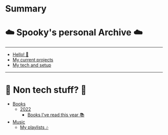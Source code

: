 # Summary

# ☁️ Spooky's personal Archive ☁️

--- 

- [Hello! 👋](index.md)
- [My current projects](current_working.md)
- [My tech and setup](myconfigs.md)

---

# 🤖 Non tech stuff? 🤖

- [Books]()
  - [2022]()
    - [Books I've read this year 📚](Non%20Tech%20Stuff/Books/2022/Books_read.md)
- [Music]()
  - [My playlists 🎶](Non%20Tech%20Stuff/Music/Spotify.md)
  
